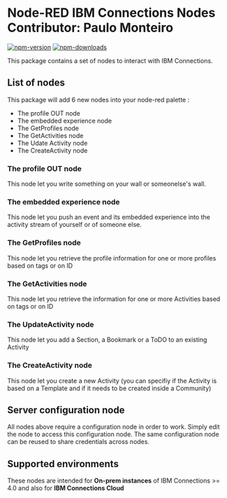 Node-RED IBM Connections Nodes
Contributor: Paulo Monteiro
=====================================

[![npm-version](https://img.shields.io/npm/v/node-red-node-watson.svg)](https://www.npmjs.com/package/node-red-ibmconnections)
[![npm-downloads](https://img.shields.io/npm/dm/node-red-node-watson.svg)](https://www.npmjs.com/package/node-red-ibmconnections)


This package contains a set of nodes to interact with IBM Connections.

## List of nodes

This package will add 6 new nodes into your node-red palette : 

- The profile OUT node
- The embedded experience node
- The GetProfiles node
- The GetActivities node
- The Udate Activity node
- The CreateActivity node

### The profile OUT node

This node let you write something on your wall or someonelse's wall.

### The embedded experience node

This node let you push an event and its embedded experience into the activity stream of yourself or of someone else.

### The GetProfiles node

This node let you retrieve the profile information for one or more profiles based on tags or on ID

### The GetActivities node

This node let you retrieve the information for one or more Activities based on tags or on ID

### The UpdateActivity node

This node let you add a Section, a Bookmark or a ToDO to an existing Activity

### The CreateActivity node

This node let you create a new Activity (you can specifiy if the Activity is based on a Template and if it needs to be created inside a Community)

## Server configuration node

All nodes above require a configuration node in order to work. Simply edit the node to access this configuration node. 
The same configuration node can be reused to share credentials across nodes.

## Supported environments

These nodes are intended for **On-prem instances** of IBM Connections >= 4.0 and also for **IBM Connections Cloud**
